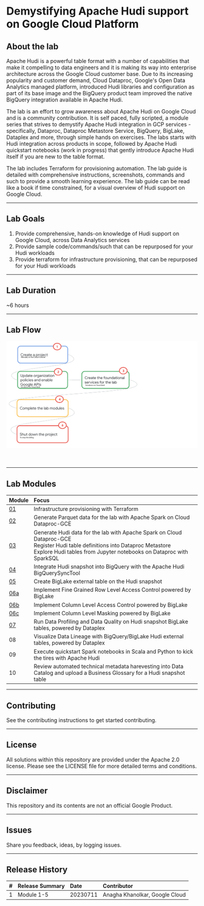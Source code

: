 # Demystifying Apache Hudi support on Google Cloud Platform

## About the lab

Apache Hudi is a powerful table format with a number of capabilities that make it compelling to data engineers and it is making its way into enterprise architecture across the Google Cloud customer base. Due to its increasing popularity and customer demand, Cloud Dataproc, Google's Open Data Analytics managed platform, introduced Hudi libraries and configuration as part of its base image and the BigQuery product team improved the native BigQuery integration available in Apache Hudi.   

The lab is an effort to grow awareness about Apache Hudi on Google Cloud and is a community contribution. It is self paced, fully scripted, a module series that strives to demystify Apache Hudi integration in GCP services - specifically, Dataproc, Dataproc Metastore Service, BigQuery, BigLake, Dataplex and more, through simple hands on exercises. The labs starts with Hudi integration across products in scope, followed by Apache Hudi quickstart notebooks (work in progress) that gently introduce Apache Hudi itself if you are new to the table format.

The lab includes Terraform for provisioning automation. The lab guide is detailed with comprehensive instructions, screenshots, commands and such to provide a smooth learning experience. The lab guide can be read like a book if time constrained, for a visual overview of Hudi support on Google Cloud. 

<hr>


## Lab Goals

1. Provide comprehensive, hands-on knowledge of Hudi support on Google Cloud, across Data Analytics services
2. Provide sample code/commands/such that can be repurposed for your Hudi workloads
4. Provide terraform for infrastructure provisioning, that can be repurposed for your Hudi workloads

<hr>


## Lab Duration

~6 hours

<hr>


## Lab Flow

![README](04-images/m00-01.png)   
<br><br>

<hr>

## Lab Modules

| Module | Focus | 
| :-- | :--- |  
| [01](03-lab-guide/Module-01.md) | Infrastructure provisioning with Terraform | 
| [02](03-lab-guide/Module-02.md) | Generate Parquet data for the lab with Apache Spark on Cloud Dataproc-GCE |
| [03](03-lab-guide/Module-03.md) | Generate Hudi data for the lab with Apache Spark on Cloud Dataproc-GCE<br>Register Hudi table definitions into Dataproc Metastore<br>Explore Hudi tables from Jupyter notebooks on Dataproc with SparkSQL  | 
| [04](03-lab-guide/Module-04.md) | Integrate Hudi snapshot into BigQuery with the Apache Hudi BigQuerySyncTool |
| [05](03-lab-guide/Module-05.md) | Create BigLake external table on the Hudi snapshot |
| [06a](03-lab-guide/Module-06a.md) | Implement Fine Grained Row Level Access Control powered by BigLake |
| [06b](03-lab-guide/Module-06b.md) | Implement Column Level Access Control powered by BigLake |
| [06c](03-lab-guide/Module-06c.md) | Implement Column Level Masking powered by BigLake |
| [07](03-lab-guide/Module-07.md) | Run Data Profiling and Data Quality on Hudi snapshot BigLake tables, powered by Dataplex |
| 08 | Visualize Data Lineage with BigQuery/BigLake Hudi external tables, powered by Dataplex |
| 09 | Execute quickstart Spark notebooks in Scala and Python to kick the tires with Apache Hudi |
| 10 | Review automated technical metadata harevesting into Data Catalog and upload a Business Glossary for a Hudi snapshot table |

<hr>

## Contributing
See the contributing instructions to get started contributing.

<hr>

## License
All solutions within this repository are provided under the Apache 2.0 license. Please see the LICENSE file for more detailed terms and conditions.

<hr>

## Disclaimer
This repository and its contents are not an official Google Product.

<hr>

## Issues
Share you feedback, ideas, by logging issues.

<hr>

## Release History

| # | Release Summary | Date | Contributor |
| :-- | :--- |  :--- |  :--- |  
| 1 |  Module 1-5 | 20230711 | Anagha Khanolkar, Google Cloud |

